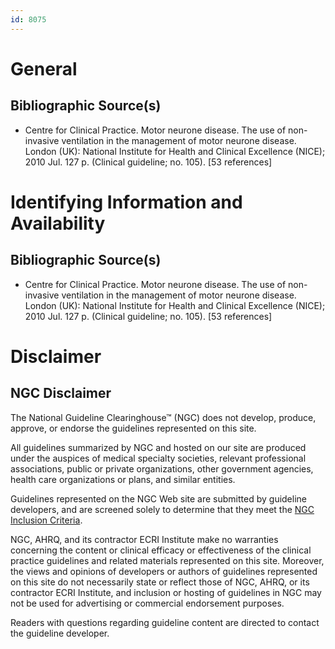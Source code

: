 ```yaml
---
id: 8075
---
```


# General

## Bibliographic Source(s)

- Centre for Clinical Practice. Motor neurone disease. The use of non-invasive ventilation in the management of motor neurone disease. London (UK): National Institute for Health and Clinical Excellence (NICE); 2010 Jul. 127 p. (Clinical guideline; no. 105). [53 references]

# Identifying Information and Availability

## Bibliographic Source(s)

- Centre for Clinical Practice. Motor neurone disease. The use of non-invasive ventilation in the management of motor neurone disease. London (UK): National Institute for Health and Clinical Excellence (NICE); 2010 Jul. 127 p. (Clinical guideline; no. 105). [53 references]

# Disclaimer

## NGC Disclaimer

The National Guideline Clearinghouse™ (NGC) does not develop, produce, approve, or endorse the guidelines represented on this site.

All guidelines summarized by NGC and hosted on our site are produced under the auspices of medical specialty societies, relevant professional associations, public or private organizations, other government agencies, health care organizations or plans, and similar entities.

Guidelines represented on the NGC Web site are submitted by guideline developers, and are screened solely to determine that they meet the [NGC Inclusion Criteria](/help-and-about/summaries/inclusion-criteria).

NGC, AHRQ, and its contractor ECRI Institute make no warranties concerning the content or clinical efficacy or effectiveness of the clinical practice guidelines and related materials represented on this site. Moreover, the views and opinions of developers or authors of guidelines represented on this site do not necessarily state or reflect those of NGC, AHRQ, or its contractor ECRI Institute, and inclusion or hosting of guidelines in NGC may not be used for advertising or commercial endorsement purposes.

Readers with questions regarding guideline content are directed to contact the guideline developer.

